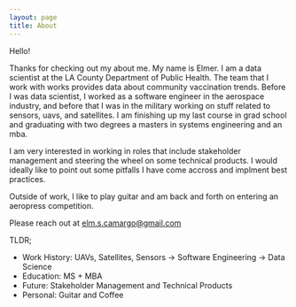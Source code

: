 ```yaml
---
layout: page
title: About
---
```

Hello!

Thanks for checking out my about me. My name is Elmer. I am a data scientist at the LA County Department of Public Health. The team that I work with works provides data about community vaccination trends. Before I was data scientist, I worked as a software engineer in the aerospace industry, and before that I was in the military working on stuff related to sensors, uavs, and satellites. I am finishing up my last course in grad school and graduating with two degrees a masters in systems engineering and an mba. 

I am very interested in working in roles that include stakeholder management and steering the wheel on some technical products. I would ideally like to point out some pitfalls I have come accross and implment best practices.

Outside of work, I like to play guitar and am back and forth on entering an aeropress competition.

Please reach out at elm.s.camargo@gmail.com

TLDR;
- Work History: UAVs, Satellites, Sensors -> Software Engineering -> Data Science
- Education: MS + MBA
- Future: Stakeholder Management and Technical Products
- Personal: Guitar and Coffee

